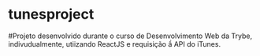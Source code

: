 # tunesproject

#Projeto desenvolvido durante o curso de Desenvolvimento Web da Trybe, indivudualmente, utiizando ReactJS e requisição ầ API do iTunes.
